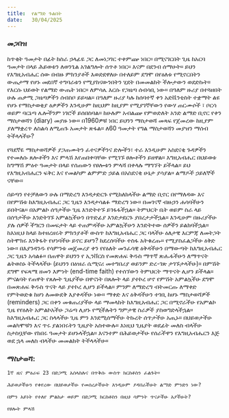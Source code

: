 ```yaml
---
title:  የልማድ ጉልበት
date:   30/04/2025
---
```


### መጋበዝ

ከጥቂት ዓመታት በፊት ከስራ ኃላፊዬ ጋር ለመነጋገር ተቀምጬ ነበር። በሚናገርበት ጊዜ ከአርባ ዓመታት በላይ ሕይወቱን ለወንጌል አገልግሎት ሰጥቶ ነበር። እናም በደንብ ሰማሁት። ይህን የእግዚአብሔር ሰው በብዙ ምክንያቶች እወድደዋለሁ በተለይም ደግሞ በየዕለቱ የሚኖርበትን ውጤታማ የሆኑ መደበኛ ተግባራቱን የሚያከናውንበትን ሂደት በመመልከት ችሎታውን ወደድኩት። የእርሱ ህይወት የልማድ ውጤት ነበር። ለምሳሌ እርሱ የጋዜጣ ሰብሳቢ ነው። በዓለም ዙሪያ በተጓዘበት ሁሉ ጠቃሚ ጋዜጣዎችን ሰብስቦ ይይዛል። በዓለም ዙሪያ ካሉ ከሰባተኛ ቀን አድቬንቲስት ተቋማት ልዩ የሆኑ የማስታወቂያ ዕቃዎችን እንዲሁም ከዚህም ከዚያም የሚያገኛቸውን የውሃ ጠርሙሶች ፣ ቦርሳ ወይም ባርኔጣ ሌሎችንም ነገሮች ይሰበስባል። ከሁሉም አብልጬ የምወድለት አንድ ልማድ ቢኖር የቀን ማስታወሻን (diary) መያዙ ነው። በ1960ዎቹ ነበር ይህንን ማስታወሻ መጻፍ የጀመረው ከዚያም ያለማቋረጥ ለስልሳ ለሚጠጉ አመታት ጽፋል። ለ60 ዓመታት የግል ማስታወሻን መያዝን ማሰብ ትችላላችሁ?

የጓደኛዬ ማስታወሻዎች ያጋጠሙትን ፈተናዎችንና ድሎችን፣ ተራ እንዲሁም አስደናቂ ጉዳዎችን የተመለሱ ጸሎቶችን እና ምላሽ እየጠበቀባቸው የሚገኙ ፀሎቶችን ይዘዋል። እግዚአብሔር በህይወቱ ከግማሽ ምዕተ ዓመታት በላይ የሰጠውን የፀሎቱን ምላሻ በቀላሉ ማግኘት ይችላል። ይህ የእግዚአብሔርን ፍቅር እና የመልካም ልምምድ ኃይል በአስደናቂ ሁኔታ ያሳያል። ልማዶች ኃይለኞች ናቸው።

ሰይጣን የተቻለውን ሁሉ በማድረግ እንዳታድርጉ የሚከለክላችሁ ልማድ ቢኖር በየማለዳው እና በየምሽቱ ከእግዚአብሔር ጋር ጊዜን እንዳታሳልፉ ማድረግ ነው። በመገናኛ ብዙኃን ሐሳባችሁን ይበትናል። በአምልኮ ሰዓታችሁ ጊዜ እንድትተኙ ይገፋፋችኋል። ትምህርት ቤት ወይም ስራ ላይ በሰዓታችሁ እንድትገኙ አምልኳችሁን በጥድፊያ እንድታደርጉ ያበረታታችኋል። እንዲሁም በዙሪያችሁ ያሉ ሰዎች ችግርን በመፍታት ላይ ተጠምዳችሁ አምልኳችሁን እንድትተው ሰዎችን ይልክባችኋል። ከእነዚህ ከላይ ከተዘረዘሩት ምክንያቶች ውስጥ ከእግዚአብሔር ጋር ባላችሁ ዕለታዊ እርምጃ ለመትጋት ስትሞክሩ እንቅፋት የሆነባችሁ ይኖር ይሆን? ከደረሰባችሁ ተስፋ አትቁረጡ። የሚያስፈልጋችሁ ዕቅድ ነው። በእያንዳንዱ የሳምንቱ መጀመሪያ ቀን የየዕለት መንፈሳዊ ዕቅዳችሁን በማውጣት ከእግዚአብሔር ጋር ጊዜን አሳልፉ። በጠዋት ይህንን የ ኢንቨርስ የመጽሐፍ ቅዱስ ማጥኛ ጽሑፋችሁን ለማጥናት ልትወስኑ ትችላላችሁ (ይህንን በዕዝራ ሴሚናሪ መተግበሪያ ወይንም ድረ-ገጽ ታገኙታላችሁ)። በምሽት ደግሞ የፍጻሜ ዘመን እምነት (end-time faith) የተሰኘውን ትምህርት ማጥናት ሊሆን ይችላል። ምናልባት የጠዋት የጸሎት ጊዜያችሁ በዋናነት በጸሎት ላይ ያተኮረ ሆኖ የምሽት አምልኳችሁ ደግሞ በመጽሐፍ ቅዱስ ጥናት ላይ ያተኮረ ሊሆን ይችላል። ምንም ለማድረግ ብትመርጡ ለማቀድ የምትወድቁ ከሆነ ለመውደቅ እያቀዳችሁ ነው። ማቀድ እና ዕቅዳችሁን ተገቢ ከሆኑ ማስታወሻዎች (reminders) ጋር በቀን መቁጠሪያችሁ ላይ ማመላከት ከእግዚአብሔር ጋር በሚኖራችሁ የአምልኮ ጊዜ የየዕለት አምልኮአችሁ ጋሬጣ ሊሆኑ የሚችሉትን ግምታዊ ስራዎች ያስወግድላችኋል። ከእግዚአብሔር ጋር ስላላችሁ ጊዜ ምን እንደሚሰማችሁ ትኩረት ሰጥታችሁ አጢኑ። በህይወታችሁ መልካሞቹን እና ጥሩ ያልነበሩትን ጊዜያት አስተውሉ። እነዚህ ጊዜያት ወደፊት መለስ ብላችሁ ስታስቧቸው የከበሩ ዓመታት ይሆኑላችኋል። እናንተም በሕይወታችሁ የሰራችዋን የእግዚአብሔርን እጅ ወደ ኋላ መለስ ብላችሁ መመልከት ትችላላችሁ።

### ማስታወሻ:

`1ኛ ዜና ምዕራፍ 23 በድጋሚ አሰላስሉና በጥቅሱ ውስጥ ክርስቶስን ፈልጉት።`

`ሕይወታችሁን የቀየረው በህይወታችሁ የመሰረታችሁት እንዲሁም ያዳበራችሁት ልማድ ምንድን ነው?`

`በምን አይነት የተለየ ምልከታ ወይም በድጋሚ ክርስቶስን በዚህ ሳምንት ጥናታችሁ አያችሁት?`

`የፀሎት ምላሽ`